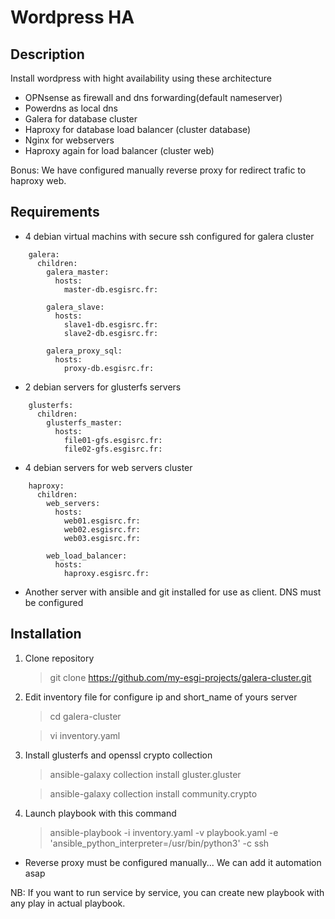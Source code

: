 # Wordpress HA

## Description

Install wordpress with hight availability using these architecture

- OPNsense as firewall and dns forwarding(default nameserver)
- Powerdns as local dns
- Galera for database cluster
- Haproxy for database load balancer (cluster database)
- Nginx for webservers
- Haproxy again for load balancer (cluster web)

Bonus: 
We have configured manually reverse proxy for redirect trafic to haproxy web.

## Requirements
- 4 debian virtual machins with secure ssh configured for galera cluster
   
``` 
    galera:
      children:
        galera_master:
          hosts:
            master-db.esgisrc.fr:
   
        galera_slave:
          hosts:
            slave1-db.esgisrc.fr:
            slave2-db.esgisrc.fr:

        galera_proxy_sql:
          hosts:
            proxy-db.esgisrc.fr:
```

- 2 debian servers for glusterfs servers

```
    glusterfs:
      children:
        glusterfs_master:
          hosts:
            file01-gfs.esgisrc.fr:
            file02-gfs.esgisrc.fr:
```

- 4 debian servers for web servers cluster

```
    haproxy:
      children:
        web_servers:
          hosts:
            web01.esgisrc.fr:
            web02.esgisrc.fr:
            web03.esgisrc.fr:
        
        web_load_balancer:
          hosts:
            haproxy.esgisrc.fr:
```

- Another server with ansible and git installed for use as client. DNS must be configured


## Installation

1. Clone repository 
    > git clone https://github.com/my-esgi-projects/galera-cluster.git

2. Edit inventory file for configure ip and short_name of yours server
    > cd galera-cluster
    
    > vi inventory.yaml 

3. Install glusterfs and openssl crypto collection
    > ansible-galaxy collection install gluster.gluster

    > ansible-galaxy collection install community.crypto

3. Launch playbook with this command
    > ansible-playbook -i inventory.yaml -v playbook.yaml -e 'ansible_python_interpreter=/usr/bin/python3' -c ssh



- Reverse proxy must be configured manually...
We can add it automation asap

NB: If you want to run service by service, you can create new playbook with any play in actual playbook.
